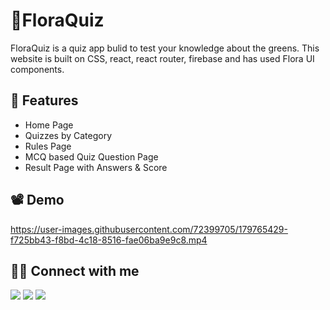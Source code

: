 # 🌿FloraQuiz

FloraQuiz is a quiz app bulid to test your knowledge about the greens. This website is built on CSS, react, react router, firebase and has used Flora UI components.

## 🚀 Features

- Home Page
- Quizzes by Category
- Rules Page
- MCQ based Quiz Question Page
- Result Page with Answers & Score


## 📽️ Demo

https://user-images.githubusercontent.com/72399705/179765429-f725bb43-f8bd-4c18-8516-fae06ba9e9c8.mp4




## 👨‍💻 Connect with me

<a href="https://twitter.com/vrinda_mahajan"><img src="https://img.shields.io/badge/Twitter-1DA1F2?style=for-the-badge&logo=twitter&logoColor=white"/></a>
<a href="https://www.linkedin.com/in/vrinda-mahajan-7a2b2a20b/"><img src="https://img.shields.io/badge/LinkedIn-0077B5?style=for-the-badge&logo=linkedin&logoColor=white"/></a>
<a href="https://www.instagram.com/vrinda__mahajan/"><img src="https://img.shields.io/badge/Instagram-E4405F?style=for-the-badge&logo=instagram&logoColor=white"/></a>

